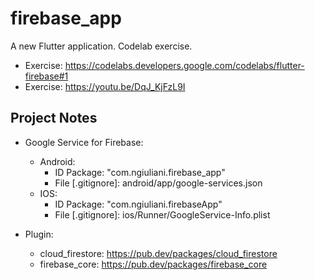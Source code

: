 # firebase_app

A new Flutter application. Codelab exercise.

- Exercise: https://codelabs.developers.google.com/codelabs/flutter-firebase#1
- Exercise: https://youtu.be/DqJ_KjFzL9I

## Project Notes

- Google Service for Firebase:
    - Android:
        - ID Package: "com.ngiuliani.firebase_app"
        - File [.gitignore]: android/app/google-services.json
    - IOS:
        - ID Package: "com.ngiuliani.firebaseApp"
        - File [.gitignore]: ios/Runner/GoogleService-Info.plist

- Plugin:
    - cloud_firestore: https://pub.dev/packages/cloud_firestore
    - firebase_core: https://pub.dev/packages/firebase_core

